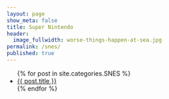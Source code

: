 ```yaml
---
layout: page
show_meta: false
title: Super Nintendo
header:
  image_fullwidth: worse-things-happen-at-sea.jpg
permalink: /snes/
published: true
---
```

<ul>
    {% for post in site.categories.SNES %}
    <li><a href="{{ site.url }}{{ site.baseurl }}{{ post.url }}">{{ post.title }}</a></li>
    {% endfor %}
</ul>

